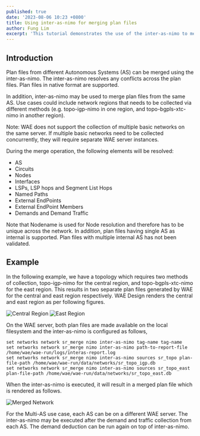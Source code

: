 ```yaml
---
published: true
date: '2023-08-06 10:23 +0800'
title: Using inter-as-nimo for merging plan files
author: Fung Lim
excerpt: 'This tutorial demonstrates the use of the inter-as-nimo to merge plan files '
---
```

## Introduction

Plan files from different Autonomous Systems (AS) can be merged using the inter-as-nimo. The inter-as-nimo resolves any conflicts across the plan files. Plan files in native format are supported.

In addition, inter-as-nimo may be used to merge plan files from the same AS. Use cases could include network regions that needs to be collected via different methods (e.g. topo-igp-nimo in one region, and topo-bgpls-xtc-nimo in another region). 

Note: WAE does not support the collection of multiple basic networks on the same server. If multiple basic networks need to be collected concurrently, they will require separate WAE server instances.

During the merge operation, the following elements will be resolved:

- AS
- Circuits
- Nodes
- Interfaces
- LSPs, LSP hops and Segment List Hops
- Named Paths
- External EndPoints
- External EndPoint Members
- Demands and Demand Traffic

Note that Nodename is used for Node resolution and therefore has to be unique across the network. In addition, plan files having single AS as internal is supported. Plan files with multiple internal AS has not been validated.

## Example

In the following example, we have a topology which requires two methods of collection, topo-igp-nimo for the central region, and topo-bgpls-xtc-nimo for the east region. This results in two separate plan files generated by WAE for the central and east region respectively. WAE Design renders the central and east region as per following figures.

![Central Region]({{site.baseurl}}/images/using-inter-as-nimo-01.png)
![East Region]({{site.baseurl}}/images/using-inter-as-nimo-02.png)

On the WAE server, both plan files are made available on the local filesystem and the inter-as-nimo is configured as follows,

```
set networks network sr_merge nimo inter-as-nimo tag-name tag-name
set networks network sr_merge nimo inter-as-nimo path-to-report-file /home/wae/wae-run/logs/interas-report.log
set networks network sr_merge nimo inter-as-nimo sources sr_topo plan-file-path /home/wae/wae-run/data/networks/sr_topo_igp.db
set networks network sr_merge nimo inter-as-nimo sources sr_topo_east plan-file-path /home/wae/wae-run/data/networks/sr_topo_east.db
```

When the inter-as-nimo is executed, it will result in a merged plan file which is rendered as follows.

![Merged Network]({{site.baseurl}}/images/using-inter-as-nimo-03.png)

For the Multi-AS use case, each AS can be on a different WAE server. The inter-as-nimo may be executed after the demand and traffic collection from each AS. The demand deduction can be run again on top of inter-as-nimo.


